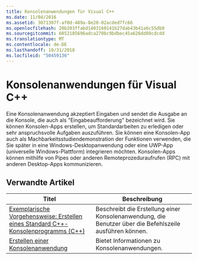 ```yaml
---
title: Konsolenanwendungen für Visual C++
ms.date: 11/04/2016
ms.assetid: 3071307f-af0d-489a-8e20-02acded7fc66
ms.openlocfilehash: 20b203ffabd1403160141b27dab43b41a6c55db0
ms.sourcegitcommit: 6052185696adca270bc9bdbec45a626dd89cdcdd
ms.translationtype: MT
ms.contentlocale: de-DE
ms.lasthandoff: 10/31/2018
ms.locfileid: "50459136"
---
```

# <a name="console-applications-in-visual-c"></a>Konsolenanwendungen für Visual C++
Eine Konsolenanwendung akzeptiert Eingaben und sendet die Ausgabe an die Konsole, die auch als "Eingabeaufforderung" bezeichnet wird. Sie können Konsolen-Apps erstellen, um Standardarbeiten zu erledigen oder sehr anspruchsvolle Aufgaben auszuführen. Sie können eine Konsolen-App auch als Machbarkeitsstudiendemonstration der Funktionen verwenden, die Sie später in eine Windows-Desktopanwendung oder eine UWP-App (universelle Windows-Plattform) integrieren möchten. Konsolen-Apps können mithilfe von Pipes oder anderen Remoteprozeduraufrufen (RPC) mit anderen Desktop-Apps kommunizieren.

## <a name="related-articles"></a>Verwandte Artikel

|Titel|Beschreibung|
|-----------|-----------------|
|[Exemplarische Vorgehensweise: Erstellen eines Standard C++-Konsolenprogramms (C++)](../windows/walkthrough-creating-a-standard-cpp-program-cpp.md)|Beschreibt die Erstellung einer Konsolenanwendung, die Benutzer über die Befehlszeile ausführen können.|
|[Erstellen einer Konsolenanwendung](../windows/creating-a-console-application.md)|Bietet Informationen zu Konsolenanwendungen.|